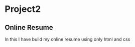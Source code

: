 # <h1>Project2 </h1>

 <h2>Online Resume</h2>
 <p> In this I have build my online resume using only html and css</p> <br>
 
